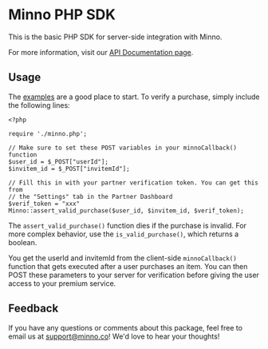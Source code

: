 Minno PHP SDK
================

This is the basic PHP SDK for server-side integration with Minno.

For more information, visit our [API Documentation page](https://www.minno.co/docs).

Usage
-----

The [examples][examples] are a good place to start. To verify a purchase, simply
include the following lines:

    <?php

    require './minno.php';

    // Make sure to set these POST variables in your minnoCallback() function
    $user_id = $_POST["userId"];
    $invitem_id = $_POST["invitemId"];

    // Fill this in with your partner verification token. You can get this from
    // the "Settings" tab in the Partner Dashboard
    $verif_token = "xxx"
    Minno::assert_valid_purchase($user_id, $invitem_id, $verif_token);

The `assert_valid_purchase()` function dies if the purchase is invalid. For more
complex behavior, use the `is_valid_purchase()`, which returns a boolean.

You get the userId and invitemId from the client-side `minnoCallback()` function
that gets executed after a user purchases an item. You can then POST these
parameters to your server for verification before giving the user access to your
premium service.

[examples]: http://github.com/minno/minno-php-sdk/tree/master/examples

Feedback
--------

If you have any questions or comments about this package, feel free to email us
at support@minno.co! We'd love to hear your thoughts!
